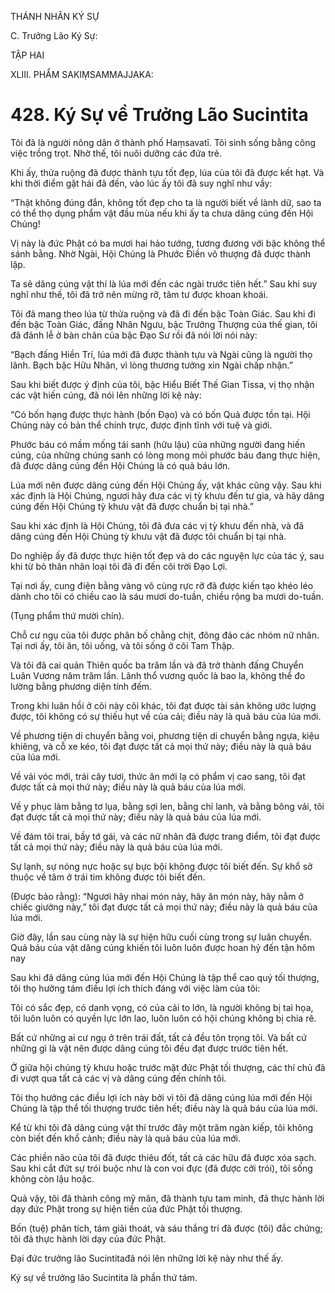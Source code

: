 THÁNH NHÂN KÝ SỰ

C. Trưởng Lão Ký Sự:

TẬP HAI

XLIII. PHẨM SAKIṂSAMMAJJAKA:

# 428. Ký Sự về Trưởng Lão Sucintita

Tôi đã là người nông dân ở thành phố Haṃsavatī. Tôi sinh sống bằng công việc trồng trọt. Nhờ thế, tôi nuôi dưỡng các đứa trẻ.

Khi ấy, thửa ruộng đã được thành tựu tốt đẹp, lúa của tôi đã được kết hạt. Và khi thời điểm gặt hái đã đến, vào lúc ấy tôi đã suy nghĩ như vầy:

“Thật không đúng đắn, không tốt đẹp cho ta là người biết về lành dữ, sao ta có thể thọ dụng phẩm vật đầu mùa nếu khi ấy ta chưa dâng cúng đến Hội Chúng!

Vị này là đức Phật có ba mươi hai hảo tướng, tương đương với bậc không thể sánh bằng. Nhờ Ngài, Hội Chúng là Phước Điền vô thượng đã được thành lập.

Ta sẽ dâng cúng vật thí là lúa mới đến các ngài trước tiên hết.” Sau khi suy nghĩ như thế, tôi đã trở nên mừng rỡ, tâm tư được khoan khoái.

Tôi đã mang theo lúa từ thửa ruộng và đã đi đến bậc Toàn Giác. Sau khi đi đến bậc Toàn Giác, đấng Nhân Ngưu, bậc Trưởng Thượng của thế gian, tôi đã đảnh lễ ở bàn chân của bậc Đạo Sư rồi đã nói lời nói này:

“Bạch đấng Hiền Trí, lúa mới đã được thành tựu và Ngài cũng là người thọ lãnh. Bạch bậc Hữu Nhãn, vì lòng thương tưởng xin Ngài chấp nhận.”

Sau khi biết được ý định của tôi, bậc Hiểu Biết Thế Gian Tissa, vị thọ nhận các vật hiến cúng, đã nói lên những lời kệ này:

“Có bốn hạng được thực hành (bốn Đạo) và có bốn Quả được tồn tại. Hội Chúng này có bản thể chính trực, được định tĩnh với tuệ và giới.

Phước báu có mầm mống tái sanh (hữu lậu) của những người đang hiến cúng, của những chúng sanh có lòng mong mỏi phước báu đang thực hiện, đã được dâng cúng đến Hội Chúng là có quả báu lớn.

Lúa mới nên được dâng cúng đến Hội Chúng ấy, vật khác cũng vậy. Sau khi xác định là Hội Chúng, ngươi hãy đưa các vị tỳ khưu đến tư gia, và hãy dâng cúng đến Hội Chúng tỳ khưu vật đã được chuẩn bị tại nhà.”

Sau khi xác định là Hội Chúng, tôi đã đưa các vị tỳ khưu đến nhà, và đã dâng cúng đến Hội Chúng tỳ khưu vật đã được tôi chuẩn bị tại nhà.

Do nghiệp ấy đã được thực hiện tốt đẹp và do các nguyện lực của tác ý, sau khi từ bỏ thân nhân loại tôi đã đi đến cõi trời Đạo Lợi.

Tại nơi ấy, cung điện bằng vàng vô cùng rực rỡ đã được kiến tạo khéo léo dành cho tôi có chiều cao là sáu mươi do-tuần, chiều rộng ba mươi do-tuần.

(Tụng phẩm thứ mười chín).

Chỗ cư ngụ của tôi được phân bố chằng chịt, đông đảo các nhóm nữ nhân. Tại nơi ấy, tôi ăn, tôi uống, và tôi sống ở cõi Tam Thập.

Và tôi đã cai quản Thiên quốc ba trăm lần và đã trở thành đấng Chuyển Luân Vương năm trăm lần. Lãnh thổ vương quốc là bao la, không thể đo lường bằng phương diện tính đếm.

Trong khi luân hồi ở cõi này cõi khác, tôi đạt được tài sản không ước lượng được, tôi không có sự thiếu hụt về của cải; điều này là quả báu của lúa mới.

Về phương tiện di chuyển bằng voi, phương tiện di chuyển bằng ngựa, kiệu khiêng, và cỗ xe kéo, tôi đạt được tất cả mọi thứ này; điều này là quả báu của lúa mới.

Về vải vóc mới, trái cây tươi, thức ăn mới lạ có phẩm vị cao sang, tôi đạt được tất cả mọi thứ này; điều này là quả báu của lúa mới.

Về y phục làm bằng tơ lụa, bằng sợi len, bằng chỉ lanh, và bằng bông vải, tôi đạt được tất cả mọi thứ này; điều này là quả báu của lúa mới.

Về đám tôi trai, bầy tớ gái, và các nữ nhân đã được trang điểm, tôi đạt được tất cả mọi thứ này; điều này là quả báu của lúa mới.

Sự lạnh, sự nóng nực hoặc sự bực bội không được tôi biết đến. Sự khổ sở thuộc về tâm ở trái tim không được tôi biết đến.

(Được bảo rằng): “Ngươi hãy nhai món này, hãy ăn món này, hãy nằm ở chiếc giường này,” tôi đạt được tất cả mọi thứ này; điều này là quả báu của lúa mới.

Giờ đây, lần sau cùng này là sự hiện hữu cuối cùng trong sự luân chuyển. Quả báu của vật dâng cúng khiến tôi luôn luôn được hoan hỷ đến tận hôm nay

Sau khi đã dâng cúng lúa mới đến Hội Chúng là tập thể cao quý tối thượng, tôi thọ hưởng tám điều lợi ích thích đáng với việc làm của tôi:

Tôi có sắc đẹp, có danh vọng, có của cải to lớn, là người không bị tai họa, tôi luôn luôn có quyền lực lớn lao, luôn luôn có hội chúng không bị chia rẽ.

Bất cứ những ai cư ngụ ở trên trái đất, tất cả đều tôn trọng tôi. Và bất cứ những gì là vật nên được dâng cúng tôi đều đạt được trước tiên hết.

Ở giữa hội chúng tỳ khưu hoặc trước mặt đức Phật tối thượng, các thí chủ đã đi vượt qua tất cả các vị và dâng cúng đến chính tôi.

Tôi thọ hưởng các điều lợi ích này bởi vì tôi đã dâng cúng lúa mới đến Hội Chúng là tập thể tối thượng trước tiên hết; điều này là quả báu của lúa mới.

Kể từ khi tôi đã dâng cúng vật thí trước đây một trăm ngàn kiếp, tôi không còn biết đến khổ cảnh; điều này là quả báu của lúa mới.

Các phiền não của tôi đã được thiêu đốt, tất cả các hữu đã được xóa sạch. Sau khi cắt đứt sự trói buộc như là con voi đực (đã được cởi trói), tôi sống không còn lậu hoặc.

Quả vậy, tôi đã thành công mỹ mãn, đã thành tựu tam minh, đã thực hành lời dạy đức Phật trong sự hiện tiền của đức Phật tối thượng.

Bốn (tuệ) phân tích, tám giải thoát, và sáu thắng trí đã được (tôi) đắc chứng; tôi đã thực hành lời dạy của đức Phật.

Đại đức trưởng lão Sucintitađã nói lên những lời kệ này như thế ấy.

Ký sự về trưởng lão Sucintita là phần thứ tám.

